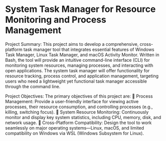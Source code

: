 # System Task Manager for Resource Monitoring and Process Management

Project Summary:
This project aims to develop a comprehensive, cross-platform task manager tool that integrates
essential features of Windows Task Manager, Linux Task Manager, and macOS Activity Monitor.
Written in Bash, the tool will provide an intuitive command-line interface (CLI) for monitoring
system resources, managing processes, and interacting with open applications. The system task
manager will offer functionality for resource tracking, process control, and application
management, targeting users who need a lightweight yet functional task manager accessible
through the command line.

Project Objectives:
The primary objectives of this project are:
       Process Management: Provide a user-friendly interface for viewing active processes, their
      resource consumption, and controlling processes (e.g., killing, switching focus).
       System Resource Monitoring: Continuously monitor and display key system statistics,
      including CPU, memory, disk, and network usage.
       Cross-Platform Compatibility: Design the tool to work seamlessly on major operating
      systems—Linux, macOS, and limited compatibility on Windows via WSL (Windows
      Subsystem for Linux).
